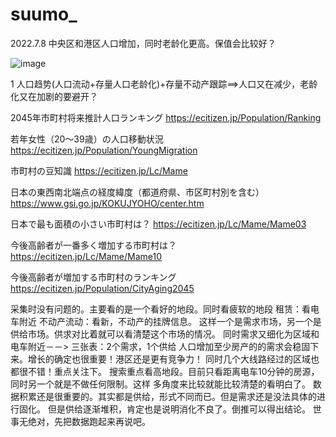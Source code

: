 # suumo_

2022.7.8
中央区和港区人口增加，同时老龄化更高。保值会比较好？


![image](https://user-images.githubusercontent.com/34601389/177898885-e93674a3-8f11-4827-b401-b03ae10fa120.png)


1 人口趋势(人口流动+存量人口老龄化)+存量不动产跟踪==>人口又在减少，老龄化又在加剧的要避开？




2045年市町村将来推計人口ランキング
https://ecitizen.jp/Population/Ranking


若年女性（20～39歳）の人口移動状況
https://ecitizen.jp/Population/YoungMigration


市町村の豆知識
https://ecitizen.jp/Lc/Mame


日本の東西南北端点の経度緯度（都道府県、市区町村別を含む）
https://www.gsi.go.jp/KOKUJYOHO/center.htm



日本で最も面積の小さい市町村は？
https://ecitizen.jp/Lc/Mame/Mame03


今後高齢者が一番多く増加する市町村は？
https://ecitizen.jp/Lc/Mame/Mame10


今後高齢者が増加する市町村のランキング
https://ecitizen.jp/Population/CityAging2045


采集时没有问题的。主要看的是一个看好的地段。同时看疲软的地段
租赁：看电车附近
不动产流动：看新，不动产的挂牌信息。
这样一个是需求市场，另一个是供给市场。供求对比着就可以看清楚这个市场的情况。
同时需求又细化为区域和电车附近－－>
三张表：2个需求，1个供给
人口增加至少房产的的需求会稳固下来。增长的确定也很重要！港区还是更有竞争力！
同时几个大线路经过的区域也都很不错！重点关注下。
搜索重点看高地段。目前只看距离电车10分钟的房源，同时另一个就是不做任何限制。这样
多角度来比较就能比较清楚的看明白了。
数据积累还是很重要的。其实都是供给，形式不同而已。但是需求还是没法具体的进行固化。
但是供给逐渐堆积，肯定也是说明消化不良了。倒推可以得出结论。
世事无绝对，先把数据跑起来再说吧。

